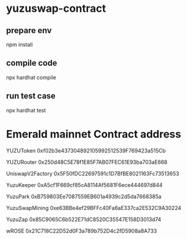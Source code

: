 # yuzuswap-contract


## prepare env
npm install

## compile code
npx hardhat compile



## run test case 
npx hardhat test



# Emerald mainnet Contract address
YUZUToken 0xf02b3e437304892105992512539F769423a515Cb

YUZURouter 0x250d48C5E78f1E85F7AB07FEC61E93ba703aE668

UniswapV2Factory 0x5F50fDC22697591c1D7BfBE8021163Fc73513653

YuzuKeeper 0xA5cf1F669cf85cA8114Af5681F6ece444697d844

YuzuPark 0xB759803Ee7087559EB601a4939c2d5da7668385a

YuzuSwapMining 0xe63BBe4ef29BFFc40Fa6aE337ca2E532C9A30224

YuzuZap 0x85C9065C6b522E71dC8520C35547E158D3013d74

wROSE  0x21C718C22D52d0F3a789b752D4c2fD5908a8A733

